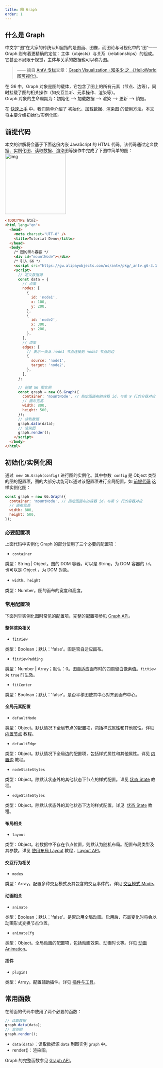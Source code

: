 ```yaml
---
title: 图 Graph
order: 1
---
```


## 什么是 Graph

中文字“图”在大家的传统认知里指的是图画、图像，而图论与可视化中的“图”—— Graph 则有着更精确的定位：主体（objects）与关系（relationships）的组成。它甚至不局限于视觉，主体与关系的数据也可以称为图。<br />

> —— 摘自 <a href='https://zhuanlan.zhihu.com/aiux-antv' target='_blank'>AntV 专栏</a>文章：<a href='https://zhuanlan.zhihu.com/p/83685690' target='_blank'>Graph Visualization · 知多少 之 《HelloWorld 图可视化》</a>。

在 G6 中，Graph 对象是图的载体，它包含了图上的所有元素（节点、边等），同时挂载了图的相关操作（如交互监听、元素操作、渲染等）。<br />Graph 对象的生命周期为：初始化 —> 加载数据 —> 渲染 —> 更新 —> 销毁。

在 [快速上手](/zh/docs/manual/getting-started) 中，我们简单介绍了 初始化、加载数据、渲染图 的使用方法。本文将主要介绍初始化/实例化图。

## 前提代码

本文的讲解将会基于下面这份内嵌 JavaScript 的 HTML 代码。该代码通过定义数据、实例化图、读取数据、渲染图等操作中完成了下图中简单的图：<br /> <img src='https://gw.alipayobjects.com/mdn/rms_f8c6a0/afts/img/A*Lo6lT7SrhB8AAAAAAAAAAABkARQnAQ' width='200' alt='img'/>

```html
<!DOCTYPE html>
<html lang="en">
  <head>
    <meta charset="UTF-8" />
    <title>Tutorial Demo</title>
  </head>
  <body>
    /* 图的画布容器 */
    <div id="mountNode"></div>
    /* 引入 G6 */
    <script src="https://gw.alipayobjects.com/os/antv/pkg/_antv.g6-3.1.0/build/g6.js"></script>
    <script>
      // 定义数据源
      const data = {
        // 点集
        nodes: [
          {
            id: 'node1',
            x: 100,
            y: 200,
          },
          {
            id: 'node2',
            x: 300,
            y: 200,
          },
        ],
        // 边集
        edges: [
          // 表示一条从 node1 节点连接到 node2 节点的边
          {
            source: 'node1',
            target: 'node2',
          },
        ],
      };

      // 创建 G6 图实例
      const graph = new G6.Graph({
        container: 'mountNode', // 指定图画布的容器 id，与第 9 行的容器对应
        // 画布宽高
        width: 800,
        height: 500,
      });
      // 读取数据
      graph.data(data);
      // 渲染图
      graph.render();
    </script>
  </body>
</html>
```

## 初始化/实例化图

通过  `new G6.Graph(config)` 进行图的实例化。其中参数  `config` 是 Object 类型的图的配置项，图的大部分功能可以通过该配置项进行全局配置。如 [前提代码](#前提代码) 这样实例化图：

```javascript
const graph = new G6.Graph({
  container: 'mountNode', // 指定图画布的容器 id，与第 9 行的容器对应
  // 画布宽高
  width: 800,
  height: 500,
});
```

### 必要配置项

上面代码中实例化 Graph 的部分使用了三个必要的配置项：

- `container`

类型：String | Object。图的 DOM 容器。可以是 String，为 DOM 容器的 `id`。也可以是 Object ，为 DOM 对象。

- `width`、`height`

类型：Number。图的画布的宽度和高度。

### 常用配置项

下面列举实例化图时常见的配置项，完整的配置项参见 [Graph API](/zh/docs/api/Graph)。

#### 整体渲染相关

- `fitView`

类型：Boolean；默认：'false'。图是否自适应画布。

- `fitViewPadding`

类型：Number | Array；默认：0。图自适应画布时的四周留白像素值。`fitView` 为 `true` 时生效。

- `fitCenter`

类型：Boolean；默认：'false'。是否平移图使其中心对齐到画布中心。

#### 全局元素配置

- `defaultNode`

类型：Object。默认情况下全局节点的配置项，包括样式属性和其他属性。详见 [内置节点](/zh/docs/manual/middle/elements/nodes/defaultNode) 教程。

- `defaultEdge`

类型：Object。默认情况下全局边的配置项，包括样式属性和其他属性。详见 [内置边](/zh/docs/manual/middle/elements/edges/defaultEdge) 教程。

- `nodeStateStyles`

类型：Object。除默认状态外的其他状态下节点的样式配置。详见 [状态 State](/zh/docs/manual/middle/states/state) 教程。

- `edgeStateStyles`

类型：Object。除默认状态外的其他状态下边的样式配置。详见  [状态 State](/zh/docs/manual/middle/states/state) 教程。

#### 布局相关

- `layout`

类型：Object。若数据中不存在节点位置，则默认为随机布局。配置布局类型及其参数。详见 [使用布局 Layout](/zh/docs/manual/middle/layout) 教程，[Layout API](/zh/docs/api/layout/Layout)。

#### 交互行为相关

- `modes`

类型：Array。配置多种交互模式及其包含的交互事件的。详见 [交互模式 Mode](/zh/docs/manual/middle/states/mode)。

#### 动画相关

- `animate`

类型：Boolean；默认：'false'。是否启用全局动画。启用后，布局变化时将会以动画形式变换节点位置。

- `animateCfg`

类型：Object。全局动画的配置项，包括动画效果、动画时长等。详见 [动画 Animation](/zh/docs/manual/advanced/animation)。

#### 插件

- `plugins`

类型：Array。配置辅助插件。详见 [插件与工具](/zh/docs/manual/tutorial/plugins)。

## 常用函数

在前面的代码中使用了两个必要的函数：

```javascript
// 读取数据
graph.data(data);
// 渲染图
graph.render();
```

- `data(data)`：读取数据源 `data` 到图实例 `graph` 中。
- render()：渲染图。

Graph 的完整函数参见 [Graph API](/zh/docs/api/Graph)。
